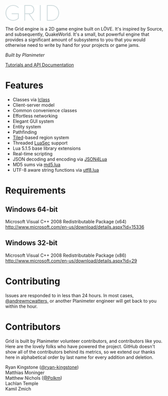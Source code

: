 ![Grid](/src/images/gui/logo.png?raw=true "Grid")

The Grid engine is a 2D game engine built on LÖVE. It's inspired by Source, and
subsequently, QuakeWorld. It's a small, but powerful engine that provides a
significant amount of subsystems to you that you would otherwise need to write
by hand for your projects or game jams.

*Built by Planimeter*

[Tutorials and API Documentation](http://www.andrewmcwatters.com/grid/)

Features
========

* Classes via [lclass](https://github.com/andrewmcwatters/lclass "lclass")
* Client-server model
* Common convenience classes
* Effortless networking
* Elegant GUI system
* Entity system
* Pathfinding
* [Tiled](http://www.mapeditor.org/ "Tiled")-based region system
* Threaded [LuaSec](https://github.com/brunoos/luasec "LuaSec") support
* Lua 5.1.5 base library extensions
* Real-time scripting
* JSON decoding and encoding via [JSON4Lua](http://json.luaforge.net/ "JSON4Lua")
* MD5 sums via [md5.lua](https://github.com/kikito/md5.lua "md5.lua")
* UTF-8 aware string functions via [utf8.lua](http://www.curse.com/addons/wow/utf8 "utf8.lua")

Requirements
============

Windows 64-bit
--------------

Microsoft Visual C++ 2008 Redistributable Package (x64)  
http://www.microsoft.com/en-us/download/details.aspx?id=15336

Windows 32-bit
--------------

Microsoft Visual C++ 2008 Redistributable Package (x86)  
http://www.microsoft.com/en-us/download/details.aspx?id=29

Contributing
============

Issues are responded to in less than 24 hours. In most cases, [@andrewmcwatters,](https://github.com/andrewmcwatters) or another Planimeter engineer will get back to you within the hour.

Contributors
============

Grid is built by Planimeter volunteer contributors, and contributors like you. Here are the lovely folks who have powered the project. GitHub doesn't show all of the contributors behind its metrics, so we extend our thanks here in alphabetical order by last name for every addition and deletion.

Ryan Kingstone ([@ryan-kingstone](https://github.com/ryan-kingstone))  
Matthias Moninger  
Matthew Nichols ([@Polkm](https://github.com/Polkm))  
Lachlan Temple  
Kamil Zmich
